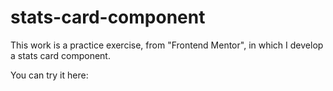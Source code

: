 # stats-card-component
This work is a practice exercise, from "Frontend Mentor", in which I develop a stats card component.

You can try it here: 
